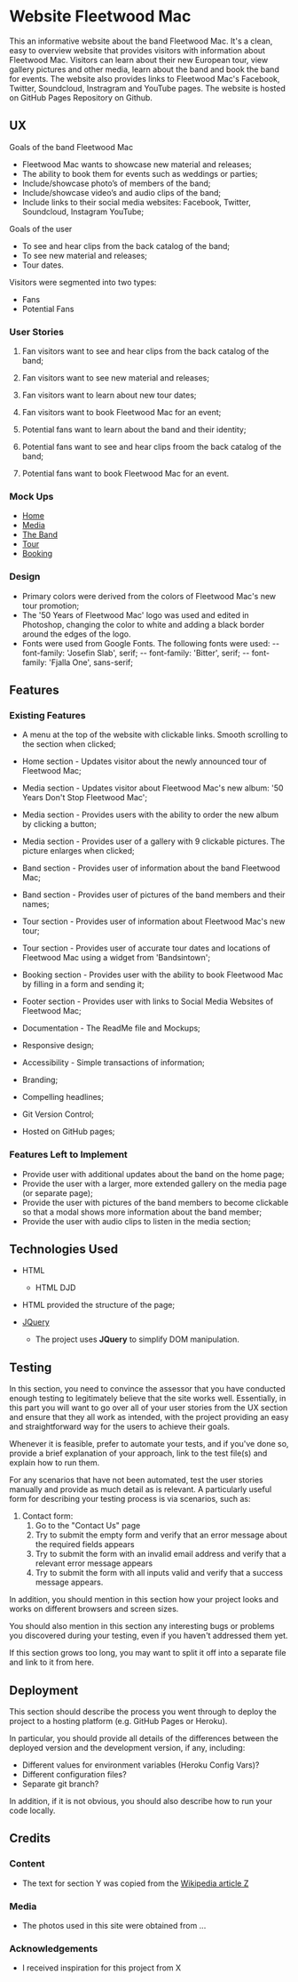 # Website Fleetwood Mac

This an informative website about the band Fleetwood Mac. It's a clean, easy to overview website that provides visitors with information about Fleetwood Mac. Visitors can learn about their new European tour, view gallery pictures and other media, learn about the band and book the band for events. The website also provides links to Fleetwood Mac's Facebook, Twitter, Soundcloud, Instragram and YouTube pages. The website is hosted on GitHub Pages Repository on Github.
 
## UX

Goals of the band Fleetwood Mac

-	Fleetwood Mac wants to showcase new material and releases;
-	The ability to book them for events such as weddings or parties;
-	Include/showcase photo’s of members of the band;
-	Include/showcase video’s and audio clips of the band;
-	Include links to their social media websites: Facebook, Twitter, Soundcloud, Instagram YouTube;

Goals of the user

-	To see and hear clips from the back catalog of the band;
-	To see new material and releases;
-	Tour dates.

Visitors were segmented into two types:

- Fans
- Potential Fans

### User Stories

1. Fan visitors want to see and hear clips from the back catalog of the band;
2. Fan visitors want to see new material and releases;
3. Fan visitors want to learn about new tour dates;
4. Fan visitors want to book Fleetwood Mac for an event;

5. Potential fans want to learn about the band and their identity;
6. Potential fans want to see and hear clips froom the back catalog of the band;
7. Potential fans want to book Fleetwood Mac for an event.

### Mock Ups

- [Home](https://github.com/MarthGimenzo/fleetwoodmacsite/blob/master/assets/images/Mockups/Home.png)
- [Media](https://github.com/MarthGimenzo/fleetwoodmacsite/blob/master/assets/images/Mockups/Media.png)
- [The Band](https://github.com/MarthGimenzo/fleetwoodmacsite/blob/master/assets/images/Mockups/Band.png)
- [Tour](https://github.com/MarthGimenzo/fleetwoodmacsite/blob/master/assets/images/Mockups/Tour.png)
- [Booking](https://github.com/MarthGimenzo/fleetwoodmacsite/blob/master/assets/images/Mockups/Booking.png)

### Design

- Primary colors were derived from the colors of Fleetwood Mac's new tour promotion;
- The '50 Years of Fleetwood Mac' logo was used and edited in Photoshop, changing the color to white and adding a black border around the edges of the logo.
- Fonts were used from Google Fonts. The following fonts were used:
-- font-family: 'Josefin Slab', serif;
-- font-family: 'Bitter', serif;
-- font-family: 'Fjalla One', sans-serif;

## Features
 
### Existing Features

- A menu at the top of the website with clickable links. Smooth scrolling to the section when clicked;
- Home section - Updates visitor about the newly announced tour of Fleetwood Mac;
- Media section - Updates visitor about Fleetwood Mac's new album: '50 Years Don't Stop Fleetwood Mac';
- Media section - Provides users with the ability to order the new album by clicking a button;
- Media section - Provides user of a gallery with 9 clickable pictures. The picture enlarges when clicked;
- Band section - Provides user of information about the band Fleetwood Mac;
- Band section - Provides user of pictures of the band members and their names;
- Tour section - Provides user of information about Fleetwood Mac's new tour;
- Tour section - Provides user of accurate tour dates and locations of Fleetwood Mac using a widget from 'Bandsintown';
- Booking section - Provides user with the ability to book Fleetwood Mac by filling in a form and sending it;
- Footer section - Provides user with links to Social Media Websites of Fleetwood Mac;

- Documentation - The ReadMe file and Mockups;
- Responsive design;
- Accessibility - Simple transactions of information;
- Branding;
- Compelling headlines;
- Git Version Control;
- Hosted on GitHub pages;

### Features Left to Implement

- Provide user with additional updates about the band on the home page;
- Provide the user with a larger, more extended gallery on the media page (or separate page);
- Provide the user with pictures of the band members to become clickable so that a modal shows more information about the band member;
- Provide the user with audio clips to listen in the media section;

## Technologies Used

- HTML
    - HTML DJD
 - HTML provided the structure of the page;
 

- [JQuery](https://jquery.com)
    - The project uses **JQuery** to simplify DOM manipulation.


## Testing

In this section, you need to convince the assessor that you have conducted enough testing to legitimately believe that the site works well. Essentially, in this part you will want to go over all of your user stories from the UX section and ensure that they all work as intended, with the project providing an easy and straightforward way for the users to achieve their goals.

Whenever it is feasible, prefer to automate your tests, and if you've done so, provide a brief explanation of your approach, link to the test file(s) and explain how to run them.

For any scenarios that have not been automated, test the user stories manually and provide as much detail as is relevant. A particularly useful form for describing your testing process is via scenarios, such as:

1. Contact form:
    1. Go to the "Contact Us" page
    2. Try to submit the empty form and verify that an error message about the required fields appears
    3. Try to submit the form with an invalid email address and verify that a relevant error message appears
    4. Try to submit the form with all inputs valid and verify that a success message appears.

In addition, you should mention in this section how your project looks and works on different browsers and screen sizes.

You should also mention in this section any interesting bugs or problems you discovered during your testing, even if you haven't addressed them yet.

If this section grows too long, you may want to split it off into a separate file and link to it from here.

## Deployment

This section should describe the process you went through to deploy the project to a hosting platform (e.g. GitHub Pages or Heroku).

In particular, you should provide all details of the differences between the deployed version and the development version, if any, including:
- Different values for environment variables (Heroku Config Vars)?
- Different configuration files?
- Separate git branch?

In addition, if it is not obvious, you should also describe how to run your code locally.


## Credits

### Content
- The text for section Y was copied from the [Wikipedia article Z](https://en.wikipedia.org/wiki/Z)

### Media
- The photos used in this site were obtained from ...

### Acknowledgements

- I received inspiration for this project from X
